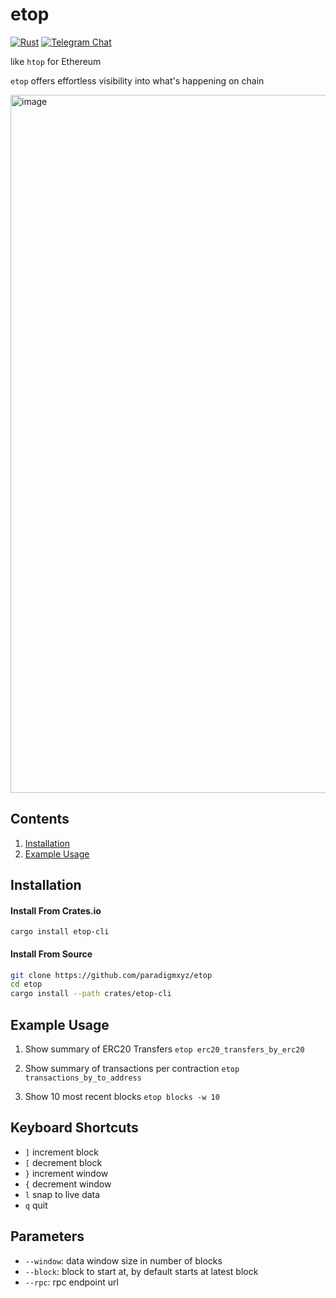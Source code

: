 
# etop

[![Rust](https://github.com/paradigmxyz/cryo/actions/workflows/build_and_test.yml/badge.svg)](https://github.com/paradigmxyz/cryo/actions/workflows/build_and_test.yml) [![Telegram Chat](https://img.shields.io/badge/Telegram-join_chat-blue.svg)](https://t.me/paradigm_data)

like `htop` for Ethereum

`etop` offers effortless visibility into what's happening on chain

<img width="1117" alt="image" src="https://github.com/paradigmxyz/etop/assets/7907648/1d760abc-e89f-4877-a937-1a6671cc3d72">


## Contents
1. [Installation](#installation)
2. [Example Usage](#example-usage)


## Installation

#### Install From Crates.io
`cargo install etop-cli`


#### Install From Source
```bash
git clone https://github.com/paradigmxyz/etop
cd etop
cargo install --path crates/etop-cli
```

## Example Usage

1. Show summary of ERC20 Transfers
`etop erc20_transfers_by_erc20`

2. Show summary of transactions per contraction
`etop transactions_by_to_address`

3. Show 10 most recent blocks
`etop blocks -w 10`

## Keyboard Shortcuts
- `]` increment block
- `[` decrement block
- `}` increment window
- `{` decrement window
- `l` snap to live data
- `q` quit

## Parameters
- `--window`: data window size in number of blocks
- `--block`: block to start at, by default starts at latest block
- `--rpc`: rpc endpoint url

